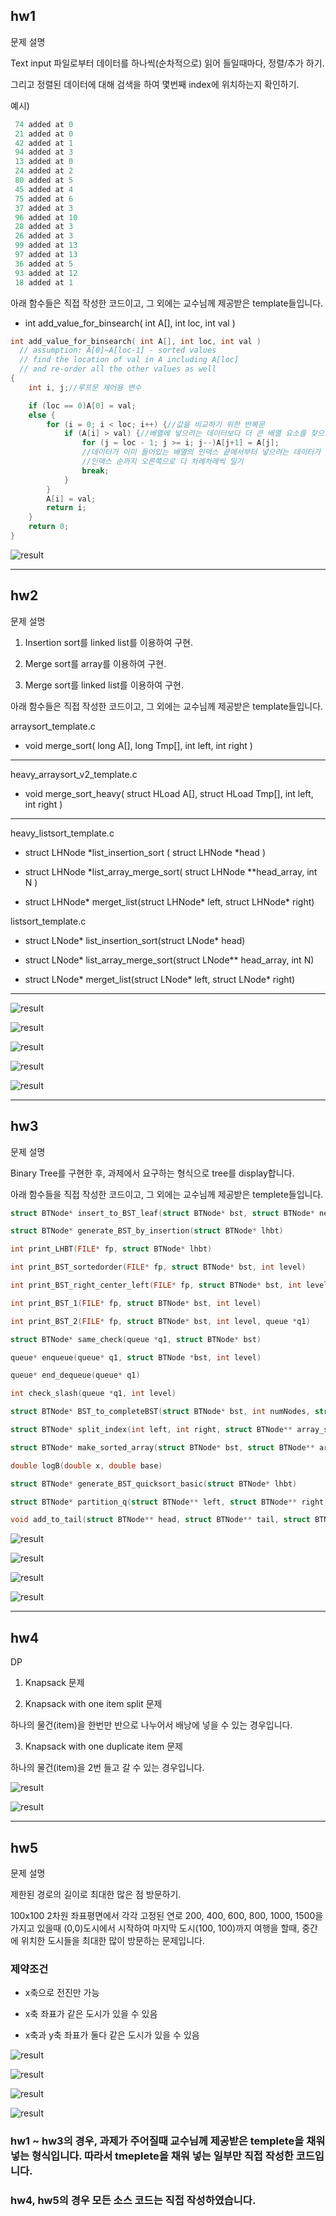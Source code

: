 ## hw1

문제 설명

Text input 파일로부터 데이터를 하나씩(순차적으로) 읽어 들일때마다, 정렬/추가 하기.

그리고 정렬된 데이터에 대해 검색을 하여 몇번째 index에 위치하는지 확인하기.

예시)

```c
 74 added at 0
 21 added at 0
 42 added at 1
 94 added at 3
 13 added at 0
 24 added at 2
 80 added at 5
 45 added at 4
 75 added at 6
 37 added at 3
 96 added at 10
 28 added at 3
 26 added at 3
 99 added at 13
 97 added at 13
 36 added at 5
 93 added at 12
 18 added at 1
```

아래 함수들은 직접 작성한 코드이고, 그 외에는 교수님께 제공받은 template들입니다.

* int add_value_for_binsearch( int A[], int loc, int val ) 

```c
int add_value_for_binsearch( int A[], int loc, int val ) 
  // assumption: A[0]~A[loc-1] - sorted values
  // find the location of val in A including A[loc]
  // and re-order all the other values as well
{
	int i, j;//루프문 제어용 변수

	if (loc == 0)A[0] = val;
	else {
		for (i = 0; i < loc; i++) {//값을 비교하기 위한 반복문
			if (A[i] > val) {//배열에 넣으려는 데이터보다 더 큰 배열 요소를 찾으면
				for (j = loc - 1; j >= i; j--)A[j+1] = A[j];
				//데이터가 이미 들어있는 배열의 인덱스 끝에서부터 넣으려는 데이터가 들어갈
				//인덱스 순까지 오른쪽으로 다 차례차례씩 밀기
				break;
			}
		}
		A[i] = val;
		return i;
	}
	return 0;
}
```

![result](./image/result1.JPG)

***

## hw2

문제 설명

1. Insertion sort를 linked list를 이용하여 구현.

2. Merge sort를 array를 이용하여 구현.

3. Merge sort를 linked list를 이용하여 구현.

아래 함수들은 직접 작성한 코드이고, 그 외에는 교수님께 제공받은 template들입니다.

arraysort_template.c

* void merge_sort( long A[], long Tmp[], int left, int right )

***

heavy_arraysort_v2_template.c

* void merge_sort_heavy( struct HLoad A[], struct HLoad Tmp[], int left, int right )

***

heavy_listsort_template.c

* struct LHNode *list_insertion_sort ( struct LHNode *head )

* struct LHNode *list_array_merge_sort( struct LHNode **head_array, int N )

* struct LHNode* merget_list(struct LHNode* left, struct LHNode* right)

listsort_template.c

* struct LNode* list_insertion_sort(struct LNode* head)

* struct LNode* list_array_merge_sort(struct LNode** head_array, int N)

* struct LNode* merget_list(struct LNode* left, struct LNode* right)

***

![result](./image/hw2_1.JPG)

![result](./image/hw2_2.JPG)

![result](./image/hw2_3.JPG)

![result](./image/hw2_file.JPG)

![result](./image/hw2_file2.JPG)

***

## hw3

문제 설명

Binary Tree를 구현한 후, 과제에서 요구하는 형식으로 tree를 display합니다.

아래 함수들을 직접 작성한 코드이고, 그 외에는 교수님께 제공받은 templete들입니다.

```c
struct BTNode* insert_to_BST_leaf(struct BTNode* bst, struct BTNode* newPtr)

struct BTNode* generate_BST_by_insertion(struct BTNode* lhbt)

int print_LHBT(FILE* fp, struct BTNode* lhbt)

int print_BST_sortedorder(FILE* fp, struct BTNode* bst, int level)

int print_BST_right_center_left(FILE* fp, struct BTNode* bst, int level)

int print_BST_1(FILE* fp, struct BTNode* bst, int level)

int print_BST_2(FILE* fp, struct BTNode* bst, int level, queue *q1)

struct BTNode* same_check(queue *q1, struct BTNode* bst)

queue* enqueue(queue* q1, struct BTNode *bst, int level)

queue* end_dequeue(queue* q1)

int check_slash(queue *q1, int level)

struct BTNode* BST_to_completeBST(struct BTNode* bst, int numNodes, struct BTNode** array_str)

struct BTNode* split_index(int left, int right, struct BTNode** array_str)

struct BTNode* make_sorted_array(struct BTNode* bst, struct BTNode** array_str, int* key_index)

double logB(double x, double base) 

struct BTNode* generate_BST_quicksort_basic(struct BTNode* lhbt)

struct BTNode* partition_q(struct BTNode** left, struct BTNode** right, struct BTNode *lhbt)

void add_to_tail(struct BTNode** head, struct BTNode** tail, struct BTNode* element)
```

![result](./image/hw3_1.JPG)

![result](./image/hw3_1_text.JPG)

![result](./image/hw3_2.JPG)

![result](./image/hw3_2_text.JPG)

***

## hw4

DP

1. Knapsack 문제

2. Knapsack with one item split 문제

하나의 물건(item)을 한번만 반으로 나누어서 배낭에 넣을 수 있는 경우입니다.

3. Knapsack with one duplicate item 문제

하나의 물건(item)을 2번 들고 갈 수 있는 경우입니다.

![result](./image/hw4_input.JPG)

![result](./image/hw4_1.JPG)

***

## hw5

문제 설명

제한된 경로의 길이로 최대한 많은 점 방문하기.

100x100 2차원 좌표평면에서 각각 고정된 연로 200, 400, 600, 800, 1000, 1500을 가지고 있을때
(0,0)도시에서 시작하여 마지막 도시(100, 100)까지 여행을 할때, 중간에 위치한 도시들을 최대한 많이 방문하는 문제입니다.

### 제약조건

* x축으로 전진만 가능

* x축 좌표가 같은 도시가 있을 수 있음

* x축과 y축 좌표가 둘다 같은 도시가 있을 수 있음

![result](./image/hw5_input.JPG)

![result](./image/hw5_1.JPG)

![result](./image/hw5_2.JPG)

![result](./image/hw5_3.JPG)


### hw1 ~ hw3의 경우, 과제가 주어질때 교수님께 제공받은 templete을 채워넣는 형식입니다. 따라서 tmeplete을 채워 넣는 일부만 직접 작성한 코드입니다.

### hw4, hw5의 경우 모든 소스 코드는 직접 작성하였습니다.